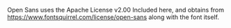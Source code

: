 Open Sans uses the Apache License v2.00
Included here, and obtains from https://www.fontsquirrel.com/license/open-sans along with the font itself.
